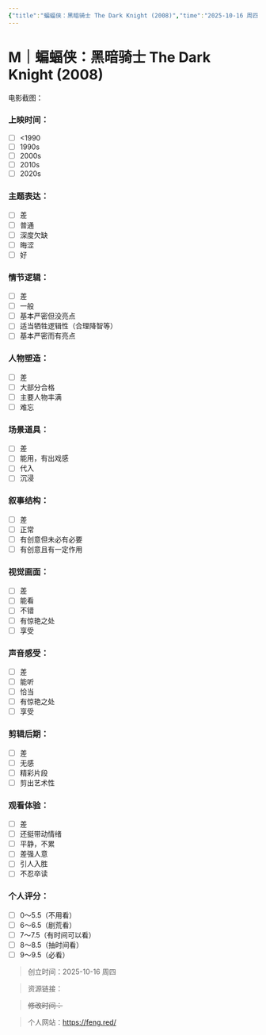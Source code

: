 ```yaml
---
{"title":"蝙蝠侠：黑暗骑士 The Dark Knight (2008)","time":"2025-10-16 周四","rating":9,"豆瓣":9.2,"上映时间":["2008"],"类型":["M","犯罪"],"导演":["克里斯托弗·诺兰 Christopher Nolan"],"主演":["克里斯蒂安·贝尔 Christian Bale"],"国家/地区":["美国","英国"],"片长/分钟":"152分钟","dg-publish":true,"permalink":"/300 评价/M电影/新近看过/蝙蝠侠：黑暗骑士 The Dark Knight (2008)/","dgPassFrontmatter":true,"created":"2025-10-16T20:38:50.040+08:00","updated":"2025-10-16T20:39:54.208+08:00"}
---
```


# M｜蝙蝠侠：黑暗骑士 The Dark Knight (2008)


电影截图：
### 上映时间：
- [ ] <1990
- [ ] 1990s
- [ ] 2000s
- [ ] 2010s
- [ ] 2020s
### 主题表达：
- [ ] 差
- [ ] 普通
- [ ] 深度欠缺
- [ ] 晦涩
- [ ] 好
### 情节逻辑：
- [ ] 差
- [ ] 一般
- [ ] 基本严密但没亮点
- [ ] 适当牺牲逻辑性（合理降智等）
- [ ] 基本严密而有亮点
### 人物塑造：
- [ ] 差
- [ ] 大部分合格
- [ ] 主要人物丰满
- [ ] 难忘
### 场景道具：
- [ ] 差
- [ ] 能用，有出戏感
- [ ] 代入
- [ ] 沉浸
### 叙事结构：
- [ ] 差
- [ ] 正常
- [ ] 有创意但未必有必要
- [ ] 有创意且有一定作用
### 视觉画面：
- [ ] 差
- [ ] 能看
- [ ] 不错
- [ ] 有惊艳之处
- [ ] 享受
### 声音感受：
- [ ] 差
- [ ] 能听
- [ ] 恰当
- [ ] 有惊艳之处
- [ ] 享受
### 剪辑后期：
- [ ] 差
- [ ] 无感
- [ ] 精彩片段
- [ ] 剪出艺术性
### 观看体验：
- [ ] 差
- [ ] 还挺带动情绪
- [ ] 平静，不累
- [ ] 差强人意
- [ ] 引人入胜
- [ ] 不忍卒读
### 个人评分：
- [ ] 0～5.5（不用看）
- [ ] 6～6.5（剧荒看）
- [ ] 7～7.5（有时间可以看）
- [ ] 8～8.5（抽时间看）
- [ ] 9～9.5（必看）

>创立时间：2025-10-16 周四

>资源链接：

>~~修改时间：~~

>个人网站：https://feng.red/



